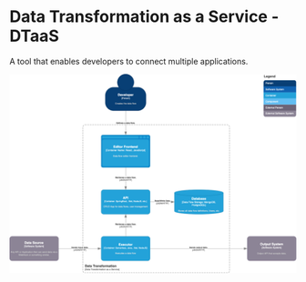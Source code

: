 # Data Transformation as a Service - DTaaS

A tool that enables developers to connect multiple applications.

![Container](./docs/assets/c4-2-container-diagram_data-transformation.dio.png)
